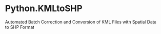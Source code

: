 # Python.KMLtoSHP
Automated Batch Correction and Conversion of KML Files with Spatial Data to SHP Format
